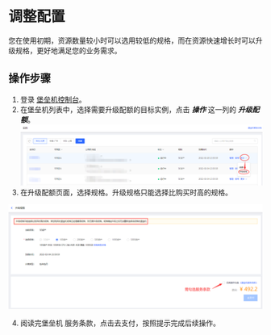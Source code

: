 # 调整配置

您在使用初期，资源数量较小时可以选用较低的规格，而在资源快速增长时可以升级规格，更好地满足您的业务需求。


## 操作步骤
1. 登录 [堡垒机控制台](https://bastion-console.jdcloud.com/list)。
2. 在堡垒机列表中，选择需要升级配额的目标实例，点击 ***操作*** 这一列的 ***升级配额***。
  ![](/image/Bastion/resize.png) 
3. 在升级配额页面，选择规格。升级规格只能选择比购买时高的规格。

  ![](/image/Bastion/resize1.png) 

4. 阅读完堡垒机 服务条款，点击去支付，按照提示完成后续操作。
